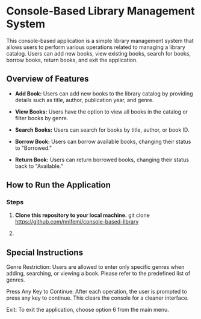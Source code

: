 # Console-Based Library Management System

This console-based application is a simple library management system that allows users to perform various operations related to managing a library catalog. Users can add new books, view existing books, search for books, borrow books, return books, and exit the application.

## Overview of Features

- **Add Book:** Users can add new books to the library catalog by providing details such as title, author, publication year, and genre.

- **View Books:** Users have the option to view all books in the catalog or filter books by genre.

- **Search Books:** Users can search for books by title, author, or book ID.

- **Borrow Book:** Users can borrow available books, changing their status to "Borrowed."

- **Return Book:** Users can return borrowed books, changing their status back to "Available."

## How to Run the Application

### Steps

1. **Clone this repository to your local machine.**
git clone <https://github.com/nnifemi/console-based-library>

2.

## Special Instructions

Genre Restriction: Users are allowed to enter only specific genres when adding, searching, or viewing a book. Please refer to the predefined list of genres.

Press Any Key to Continue: After each operation, the user is prompted to press any key to continue. This clears the console for a cleaner interface.

Exit: To exit the application, choose option 6 from the main menu.
